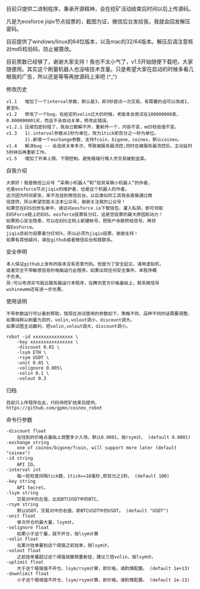 目前只提供二进制程序，秉承开源精神，会在挖矿活动结束后时间以后上传源码。

凡是为eosforce jiqix节点投票的，截图为证，微信后台发给我，我就会回发解压密码。

目前提供了windows/linux的64位版本，以及mac的32/64版本。解压后请注意核对md5校验码，防止被篡改。  

目前票数已经够了，谢谢大家支持！我也不太小气了，v1.5开始随便下载吧，大家随便用。其实这个刷量机器人也没啥技术含量。只是希望大家在启动的时候多看几眼我的广告，所以还是等等再放源码上来吧 (^_^)

修改历史  

	v1.1   增加了一个interval参数，默认是3，即3秒尝试一次交易。有需要的话可以改成1，甚至0。  
	v1.2   修改了一个bug，在给定的volin过大的时候，老版本会尝试在100000000卖，0.000000001买，而且不会自动关单，修改此错误。 
	v1.2.1 压缩包密码错了，我自己都解不开，重新传一个，内容不变，md5校验值不变。
	v1.3   1).interval参数从1秒为单位，改为1tick即百分之一秒为单位。
	       2).新增一个exchange参数，支持fcoin、bigone、coinex，默认coinex。
	v1.4   解决bug -- 会连续关单多次，导致被服务器流控;同时在被服务器流控后，主动延时5秒钟后再重新工作。
	v1.5   增加了开单上限、下限控制，避免极端行情入市交易被割韭菜。

自我介绍  

	大家好！我是微信公众号 “呆萌小机器人”和“投资呆萌小机器人”的作者，  
	也是eosforce节点jiqix的维护者，也是这个机器人的作者。  
	这次因为时间紧张，来不及挂到微信后台，以后类似的工具我会直接通过微
	信提供，所以希望您能关注本公众号，谢谢关注我的公众号！  
	如果您在EOS创世名单中，请访问eosforce.io下载钱包，灌入私钥，即可领取
	EOSForce链上的EOS。eosforce投票有分红，这是您投票的最大原因和动力！
	如果担心安全隐患，可以在EOS主网上新建帐号，把账户余额转给信号，再领
	取EosForce。  
	jiqix目前为投票者分红95%，所以必须为jiqix投票，谢谢支持！  
	如果有其他疑问，请在github或者微信后台和我联系。  
	
安全申明  

	本人保证github上发布的版本没有恶意代码。但是为了安全起见，请用虚拟机，
	或者完全不带敏感信息的电脑运行此程序。如果出现任何安全事件，本程序概
	不负责。  
	另:可以考虑买丐版云服务器运行本程序，在腾讯官方价格基础上，联系微信号
	wshinewmm还有进一步优惠。  
	
使用说明  

    不带参数运行可以看到帮助，我现在测试使用的参数如下，策略不同、品种不同的话需要调整。  
    如果纯粹以刷量为目的，volin,volout调小，discount调大。  
    如果试图主动赢利，把volin,volout调大，discount调小。  
    
    robot -id xxxxxxxxxxxxxxx \
        -key xxxxxxxxxxxxxxxx \
        -discount 0.01 \
        -lsym ETH \
        -rsym USDT \
        -unit 0.01 \
        -volignore 0.005\
        -volin 0.1 \
        -volout 0.3  
   
归档  

    目前只上传程序在此，代码待挖矿结束后提供。  
    https://github.com/gpmn/coinex_robot  
    
命令行参数  

    -discount float    
        在找到的价格点基础上调整多少入场，默认0.0001，按rsym计。 (default 0.0001)  
    -exchange string  
        one of coinex/bigone/fcoin, will support more later (default "coinex")  
    -id string  
        API ID。  
    -interval int  
        每一轮检查间隔tick数，1tick==10毫秒,即百分之1秒。 (default 100)    
    -key string  
        API Secret。  
    -lsym string  
        交易对中的左值，比如BTCUSDT中的BTC。  
    -rsym string  
        默认USDT，交易对中的右值，即BTCUSDT中的USDT。 (default "USDT")  
    -unit float  
        单次开仓的最大量，lsym计。  
    -volignore float  
        如果小于这个量，就不开仓，按lsym计算  
    -volin float  
        在累计挂单量到这个阈值之前挂单，按lsym计。  
    -volout float  
        之前挂单量超过这个阈值就撤销重新挂，建议三倍volin，按lsym计。  
    -uplimit float
        大于这个极端值不开仓，lsym/rsym计算，即价格，请酌情配置。 (default 1e+13)
    -downlimit float
        小于这个极端值不开仓，lsym/rsym计算，即价格，请酌情配置。 (default 1e-13)
